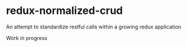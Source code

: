 # redux-normalized-crud
An attempt to standardize restful calls within a growing redux application

Work in progress
